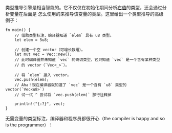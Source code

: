 类型推导引擎是相当智能的。它不仅仅在初始化期间分析[右值][rvalue]的类型，还会通过分析变量在后面是
怎么使用的来推导该变量的类型。这里给出一个类型推导的高级例子：

```rust,editable
fn main() {
    // 借助类型标注，编译器知道 `elem` 具有 u8 类型。
    let elem = 5u8;

    // 创建一个空 vector（可增长数组）。
    let mut vec = Vec::new();
    // 此时编译器并未知道 `vec` 的确切类型，它只知道 `vec` 是一个含有某种类型
    // 的 vector（`Vec<_>`）。

    // 将 `elem` 插入 vector。
    vec.push(elem);
    // Aha！现在编译器就知道了 `vec` 是一个含有 `u8` 类型的 vector(`Vec<u8>`)
    // 试一试 ^ 尝试将 `vec.push(elem)` 那行注释掉

    println!("{:?}", vec);
}
```

无需变量的类型标注，编译器和程序员都很开心（the compiler is happy and so is the
programmer）！

[rvalue]: https://en.wikipedia.org/wiki/Value_%28computer_science%29#lrvalue
